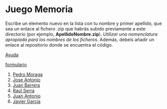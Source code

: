Juego Memoria
======

Escribe un elemento nuevo en la lista con tu nombre y primer apellido, que sea un enlace al fichero .zip que habrás subido previamente a este directorio (por ejemplo, **ApellidoNombre.zip**). *Utilizar una nomenclatura apropiada para los nombres de los ficheros*.
Además, debeis añadir un enlace al repositorio donde se encuentra el código.

[Ayuda](https://lorca.act.uji.es/curso/mit-app-inventor/memory/)

[formulario](form.png)

1. [Pedro Moraga](https://github.com/Dreufter/MobileApps/tree/main/CardsGame)
2. [Jose Antonio](https://github.com/OteloxESP/JuegoDeCartas)
3. [Juan Barrera](https://github.com/Acaluw/JuegoMemoria)
4. [Raul Serra](https://github.com/XzRaulzX/Juego_Memoria)
5. [Juan Antonio](https://github.com/JuanAntonio21/juegomemoriabn)
6. [Javier Garcia](https://github.com/Glyaxz/MemoryGame)
